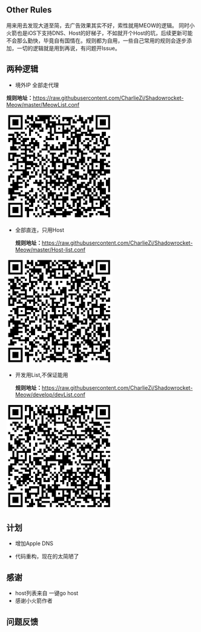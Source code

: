 ## Other Rules

用来用去发现大道至简，去广告效果其实不好，索性就用MEOW的逻辑。
同时小火箭也是iOS下支持DNS、Host的好梯子，不如就开个Host的坑，后续更新可能不会那么勤快，毕竟自有国情在。规则都为自用，一些自己常用的规则会逐步添加，一切的逻辑就是用到再说，有问题开Issue。

## 两种逻辑

- 境外IP 全部走代理

**规则地址：**<https://raw.githubusercontent.com/CharlieZi/Shadowrocket-Meow/master/MeowList.conf>

![地址扫码](https://raw.githubusercontent.com/CharlieZi/Shadowrocket-Meow/master/QR/MeowList.png)

- 全部直连，只用Host

  **规则地址：**<https://raw.githubusercontent.com/CharlieZi/Shadowrocket-Meow/master/Host-list.conf>

![地址扫码](https://raw.githubusercontent.com/CharlieZi/Shadowrocket-Meow/master/QR/Host-list.png)





- 开发用List,不保证能用

  **规则地址：**<https://raw.githubusercontent.com/CharlieZi/Shadowrocket-Meow/develop/devList.conf>

![地址扫码](https://raw.githubusercontent.com/CharlieZi/Shadowrocket-Meow/master/QR/devList.png)




## 计划

- 增加Apple DNS

- 代码重构，现在的太简陋了

## 感谢

- host列表来自 一键go host
- 感谢小火箭作者


## 问题反馈